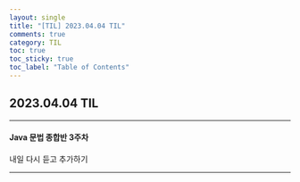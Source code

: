 ```yaml
---
layout: single
title: "[TIL] 2023.04.04 TIL"
comments: true
category: TIL
toc: true
toc_sticky: true
toc_label: "Table of Contents"
---
```


## 2023.04.04 TIL

---
#### Java 문법 종합반 3주차

내일 다시 듣고 추가하기

---
